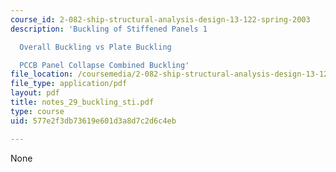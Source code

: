 ```yaml
---
course_id: 2-082-ship-structural-analysis-design-13-122-spring-2003
description: 'Buckling of Stiffened Panels 1

  Overall Buckling vs Plate Buckling

  PCCB Panel Collapse Combined Buckling'
file_location: /coursemedia/2-082-ship-structural-analysis-design-13-122-spring-2003/577e2f3db73619e601d3a8d7c2d6c4eb_notes_29_buckling_sti.pdf
file_type: application/pdf
layout: pdf
title: notes_29_buckling_sti.pdf
type: course
uid: 577e2f3db73619e601d3a8d7c2d6c4eb

---
```

None